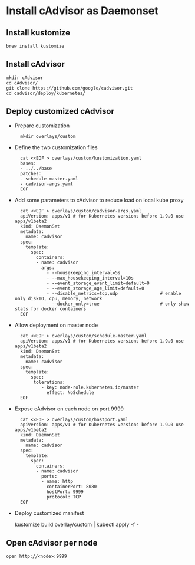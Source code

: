 
# Install cAdvisor as Daemonset

## Install kustomize

    brew install kustomize

## Install cAdvisor

    mkdir cAdvisor
    cd cAdvisor/
    git clone https://github.com/google/cadvisor.git
    cd cadvisor/deploy/kubernetes/

## Deploy customized cAdvisor

- Prepare customization

        mkdir overlays/custom

- Define the two customization files

        cat <<EOF > overlays/custom/kustomization.yaml
        bases:
        - ../../base
        patches:
        - schedule-master.yaml
        - cadvisor-args.yaml
        EOF

- Add some parameters to cAdvisor to reduce load on local kube proxy

        cat <<EOF > overlays/custom/cadvisor-args.yaml
        apiVersion: apps/v1 # for Kubernetes versions before 1.9.0 use apps/v1beta2
        kind: DaemonSet
        metadata:
          name: cadvisor
        spec:
          template:
            spec:
              containers:
              - name: cadvisor
                args:
                  - --housekeeping_interval=5s
                  - --max_housekeeping_interval=10s
                  - --event_storage_event_limit=default=0
                  - --event_storage_age_limit=default=0
                  - --disable_metrics=tcp,udp                # enable only diskIO, cpu, memory, network
                  - --docker_only=true                       # only show stats for docker containers
        EOF

- Allow deployment on master node

        cat <<EOF > overlays/custom/schedule-master.yaml
        apiVersion: apps/v1 # for Kubernetes versions before 1.9.0 use apps/v1beta2
        kind: DaemonSet
        metadata:
          name: cadvisor
        spec:
          template:
            spec:
             tolerations:
                - key: node-role.kubernetes.io/master
                  effect: NoSchedule
        EOF

- Expose cAdvisor on each node on port 9999

        cat <<EOF > overlays/custom/hostport.yaml
        apiVersion: apps/v1 # for Kubernetes versions before 1.9.0 use apps/v1beta2
        kind: DaemonSet
        metadata:
          name: cadvisor
        spec:
          template:
            spec:
              containers:
              - name: cadvisor
                ports:
                - name: http
                  containerPort: 8080
                  hostPort: 9999
                  protocol: TCP
        EOF

- Deploy customized manifest

    kustomize build overlay/custom | kubectl apply -f -

## Open cAdvisor per node

    open http://<node>:9999

